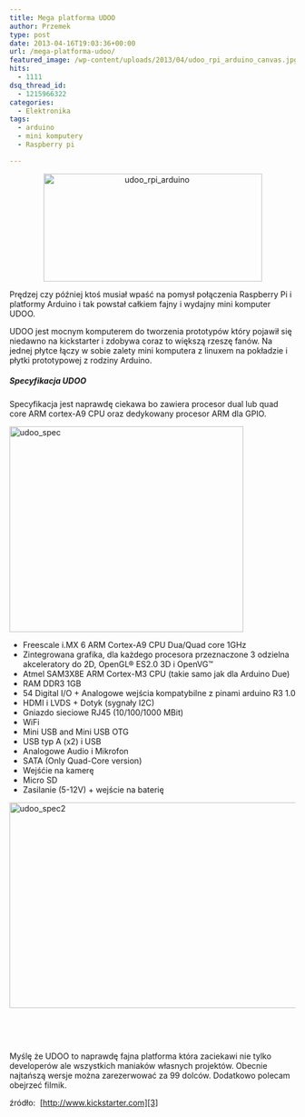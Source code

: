 ```yaml
---
title: Mega platforma UDOO
author: Przemek
type: post
date: 2013-04-16T19:03:36+00:00
url: /mega-platforma-udoo/
featured_image: /wp-content/uploads/2013/04/udoo_rpi_arduino_canvas.jpg
hits:
  - 1111
dsq_thread_id:
  - 1215966322
categories:
  - Elektronika
tags:
  - arduino
  - mini komputery
  - Raspberry pi

---
```

<p style="text-align: center;">
  <a href="http://techfreak.pl/wp-content/uploads/2013/04/udoo_rpi_arduino.jpg"><img class="aligncenter  wp-image-2819" alt="udoo_rpi_arduino" src="http://techfreak.pl/wp-content/uploads/2013/04/udoo_rpi_arduino.jpg" width="385" height="190" /></a>
</p>

Prędzej czy później ktoś musiał wpaść na pomysł połączenia Raspberry Pi i platformy Arduino i tak powstał całkiem fajny i wydajny mini komputer UDOO.

<!--more-->

UDOO jest mocnym komputerem do tworzenia prototypów który pojawił się niedawno na kickstarter i zdobywa coraz to większą rzeszę fanów. Na jednej płytce łączy w sobie zalety mini komputera z linuxem na pokładzie i płytki prototypowej z rodziny Arduino.

##### Specyfikacja UDOO

Specyfikacja jest naprawdę ciekawa bo zawiera procesor dual lub quad core ARM cortex-A9 CPU oraz dedykowany procesor ARM dla GPIO.

[<img class="aligncenter size-full wp-image-2820" alt="udoo_spec" src="http://techfreak.pl/wp-content/uploads/2013/04/udoo_spec.jpg" width="412" height="362" />][1]

  * Freescale i.MX 6 ARM Cortex-A9 CPU Dua/Quad core 1GHz
  * Zintegrowana grafika, dla każdego procesora przeznaczone 3 odzielna akceleratory do 2D, OpenGL® ES2.0 3D i OpenVG™
  * Atmel SAM3X8E ARM Cortex-M3 CPU (takie samo jak dla Arduino Due)
  * RAM DDR3 1GB
  * 54 Digital I/O + Analogowe wejścia kompatybilne z pinami arduino R3 1.0
  * HDMI i LVDS + Dotyk (sygnały I2C)
  * Gniazdo sieciowe RJ45 (10/100/1000 MBit)
  * WiFi
  * Mini USB and Mini USB OTG
  * USB typ A (x2) i USB
  * Analogowe Audio i Mikrofon
  * SATA (Only Quad-Core version)
  * Wejśćie na kamerę
  * Micro SD
  * Zasilanie (5-12V) + wejście na baterię

[<img class="aligncenter size-full wp-image-2821" alt="udoo_spec2" src="http://techfreak.pl/wp-content/uploads/2013/04/udoo_spec2.jpg" width="517" height="362" />][2]

&nbsp;

&nbsp;

Myślę że UDOO to naprawdę fajna platforma która zaciekawi nie tylko developerów ale wszystkich maniaków własnych projektów. Obecnie najtańszą wersje można zarezerwować za 99 dolców. Dodatkowo polecam obejrzeć filmik.



źródło:  [http://www.kickstarter.com][3]

 [1]: http://techfreak.pl/wp-content/uploads/2013/04/udoo_spec.jpg
 [2]: http://techfreak.pl/wp-content/uploads/2013/04/udoo_spec2.jpg
 [3]: http://www.kickstarter.com/projects/435742530/udoo-android-linux-arduino-in-a-tiny-single-board?ref=category